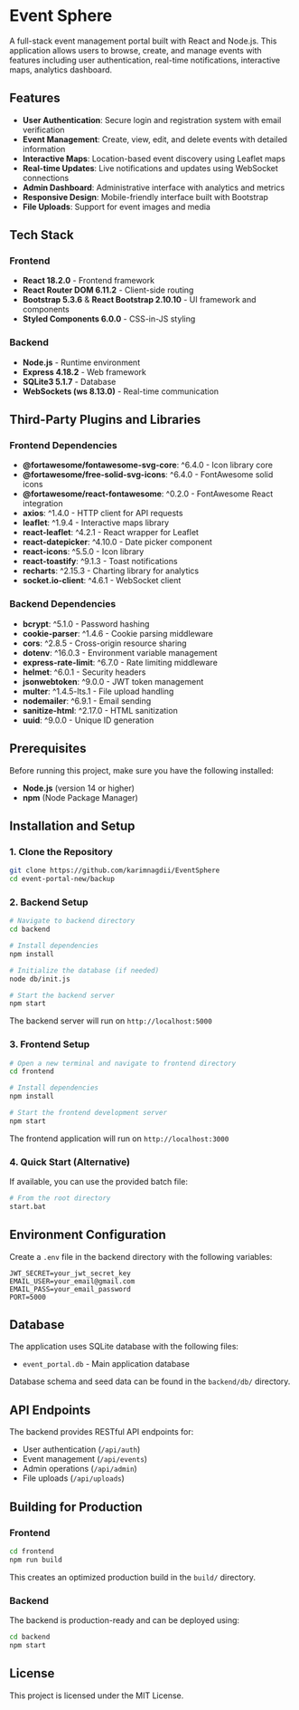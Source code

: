 # Event Sphere

A full-stack event management portal built with React and Node.js. This application allows users to browse, create, and manage events with features including user authentication, real-time notifications, interactive maps, analytics dashboard.

## Features

- **User Authentication**: Secure login and registration system with email verification
- **Event Management**: Create, view, edit, and delete events with detailed information
- **Interactive Maps**: Location-based event discovery using Leaflet maps
- **Real-time Updates**: Live notifications and updates using WebSocket connections
- **Admin Dashboard**: Administrative interface with analytics and metrics
- **Responsive Design**: Mobile-friendly interface built with Bootstrap
- **File Uploads**: Support for event images and media

## Tech Stack

### Frontend
- **React 18.2.0** - Frontend framework
- **React Router DOM 6.11.2** - Client-side routing
- **Bootstrap 5.3.6** & **React Bootstrap 2.10.10** - UI framework and components
- **Styled Components 6.0.0** - CSS-in-JS styling

### Backend
- **Node.js** - Runtime environment
- **Express 4.18.2** - Web framework
- **SQLite3 5.1.7** - Database
- **WebSockets (ws 8.13.0)** - Real-time communication

## Third-Party Plugins and Libraries

### Frontend Dependencies
- **@fortawesome/fontawesome-svg-core**: ^6.4.0 - Icon library core
- **@fortawesome/free-solid-svg-icons**: ^6.4.0 - FontAwesome solid icons
- **@fortawesome/react-fontawesome**: ^0.2.0 - FontAwesome React integration
- **axios**: ^1.4.0 - HTTP client for API requests
- **leaflet**: ^1.9.4 - Interactive maps library
- **react-leaflet**: ^4.2.1 - React wrapper for Leaflet
- **react-datepicker**: ^4.10.0 - Date picker component
- **react-icons**: ^5.5.0 - Icon library
- **react-toastify**: ^9.1.3 - Toast notifications
- **recharts**: ^2.15.3 - Charting library for analytics
- **socket.io-client**: ^4.6.1 - WebSocket client

### Backend Dependencies
- **bcrypt**: ^5.1.0 - Password hashing
- **cookie-parser**: ^1.4.6 - Cookie parsing middleware
- **cors**: ^2.8.5 - Cross-origin resource sharing
- **dotenv**: ^16.0.3 - Environment variable management
- **express-rate-limit**: ^6.7.0 - Rate limiting middleware
- **helmet**: ^6.0.1 - Security headers
- **jsonwebtoken**: ^9.0.0 - JWT token management
- **multer**: ^1.4.5-lts.1 - File upload handling
- **nodemailer**: ^6.9.1 - Email sending
- **sanitize-html**: ^2.17.0 - HTML sanitization
- **uuid**: ^9.0.0 - Unique ID generation

## Prerequisites

Before running this project, make sure you have the following installed:
- **Node.js** (version 14 or higher)
- **npm** (Node Package Manager)

## Installation and Setup

### 1. Clone the Repository
```bash
git clone https://github.com/karimnagdii/EventSphere
cd event-portal-new/backup
```

### 2. Backend Setup
```bash
# Navigate to backend directory
cd backend

# Install dependencies
npm install

# Initialize the database (if needed)
node db/init.js

# Start the backend server
npm start
```
The backend server will run on `http://localhost:5000`

### 3. Frontend Setup
```bash
# Open a new terminal and navigate to frontend directory
cd frontend

# Install dependencies
npm install

# Start the frontend development server
npm start
```
The frontend application will run on `http://localhost:3000`

### 4. Quick Start (Alternative)
If available, you can use the provided batch file:
```bash
# From the root directory
start.bat
```

## Environment Configuration

Create a `.env` file in the backend directory with the following variables:
```env
JWT_SECRET=your_jwt_secret_key
EMAIL_USER=your_email@gmail.com
EMAIL_PASS=your_email_password
PORT=5000
```

## Database

The application uses SQLite database with the following files:
- `event_portal.db` - Main application database

Database schema and seed data can be found in the `backend/db/` directory.

## API Endpoints

The backend provides RESTful API endpoints for:
- User authentication (`/api/auth`)
- Event management (`/api/events`)
- Admin operations (`/api/admin`)
- File uploads (`/api/uploads`)

## Building for Production

### Frontend
```bash
cd frontend
npm run build
```
This creates an optimized production build in the `build/` directory.

### Backend
The backend is production-ready and can be deployed using:
```bash
cd backend
npm start
```


## License

This project is licensed under the MIT License.

